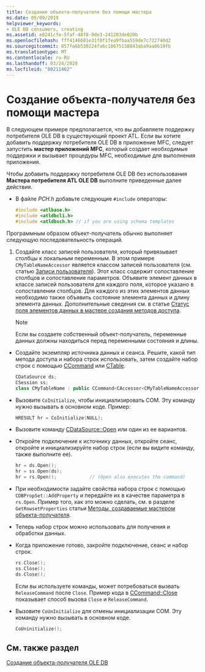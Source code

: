 ```yaml
---
title: Создание объекта-получателя без помощи мастера
ms.date: 05/09/2019
helpviewer_keywords:
- OLE DB consumers, creating
ms.assetid: e8241cfe-5faf-48f8-9de3-241203de020b
ms.openlocfilehash: fff4146681e31f0f1fea9fbaa559de7c722740d2
ms.sourcegitcommit: 857fa6b530224fa6c18675138043aba9aa0619fb
ms.translationtype: MT
ms.contentlocale: ru-RU
ms.lasthandoff: 03/24/2020
ms.locfileid: "80211462"
---
```

# <a name="creating-a-consumer-without-using-a-wizard"></a>Создание объекта-получателя без помощи мастера

В следующем примере предполагается, что вы добавляете поддержку потребителя OLE DB в существующий проект ATL. Если вы хотите добавить поддержку потребителя OLE DB в приложение MFC, следует запустить **мастер приложений MFC**, который создает необходимые поддержки и вызывает процедуры MFC, необходимые для выполнения приложения.

Чтобы добавить поддержку потребителя OLE DB без использования **Мастера потребителя ATL OLE DB** выполните приведенные далее действия.

- В файле *PCH.h* добавьте следующие `#include` операторы:

    ```cpp
    #include <atlbase.h>
    #include <atldbcli.h>
    #include <atldbsch.h> // if you are using schema templates
    ```

Программным образом объект-получатель обычно выполняет следующую последовательность операций.

1. Создайте класс записей пользователя, который привязывает столбцы к локальным переменным. В этом примере `CMyTableNameAccessor` является классом записей пользователя (см. статью [Записи пользователя](../../data/oledb/user-records.md)). Этот класс содержит сопоставление столбцов и сопоставление параметров. Объявите элемент данных в классе записей пользователя для каждого поля, которое указано в сопоставлении столбцов. Для каждого из этих элементов данных необходимо также объявить состояние элемента данных и длину элемента данных. Дополнительные сведения см. в статье [Статус поля элементов данных в мастере создания методов доступа](../../data/oledb/field-status-data-members-in-wizard-generated-accessors.md).

    > [!NOTE]
    > Если вы создаете собственный объект-получатель, переменные данных должны находиться перед переменными состояния и длины.

- Создайте экземпляр источника данных и сеанса. Решите, какой тип метода доступа и набора строк использовать, затем создайте набор строк с помощью [CCommand](../../data/oledb/ccommand-class.md) или [CTable](../../data/oledb/ctable-class.md).

    ```cpp
    CDataSource ds;
    CSession ss;
    class CMyTableName : public CCommand<CAccessor<CMyTableNameAccessor>>
    ```

- Вызовите `CoInitialize`, чтобы инициализировать COM. Эту команду нужно вызывать в основном коде. Пример:

    ```cpp
    HRESULT hr = CoInitialize(NULL);
    ```

- Вызовите команду [CDataSource::Open](../../data/oledb/cdatasource-open.md) или один из ее вариантов.

- Откройте подключение к источнику данных, откройте сеанс, откройте и инициализируйте набор строк (если вы видите команду, также выполните ее).

    ```cpp
    hr = ds.Open();
    hr = ss.Open(ds);
    hr = rs.Open();            // (Open also executes the command)
    ```

- При необходимости задайте свойства набора строк с помощью `CDBPropSet::AddProperty` и передайте их в качестве параметра в `rs.Open`. Пример того, как это можно сделать, см. в разделе `GetRowsetProperties` статьи [Методы, создаваемые мастером объекта-получателя](../../data/oledb/consumer-wizard-generated-methods.md).

- Теперь набор строк можно использовать для получения и обработки данных.

- Когда приложение готово, закройте подключение, сеанс и набор строк.

    ```cpp
    rs.Close();
    ss.Close();
    ds.Close();
    ```

   Если вы используете команды, может потребоваться вызвать `ReleaseCommand` после `Close`. Пример кода в [CCommand::Close](../../data/oledb/ccommand-close.md) показывает способ вызова `Close` и `ReleaseCommand`.

- Вызовите `CoUnInitialize` для отмены инициализации COM. Эту команду нужно вызывать в основном коде.

    ```cpp
    CoUninitialize();
    ```

## <a name="see-also"></a>См. также раздел

[Создание объекта-получателя OLE DB](../../data/oledb/creating-an-ole-db-consumer.md)
